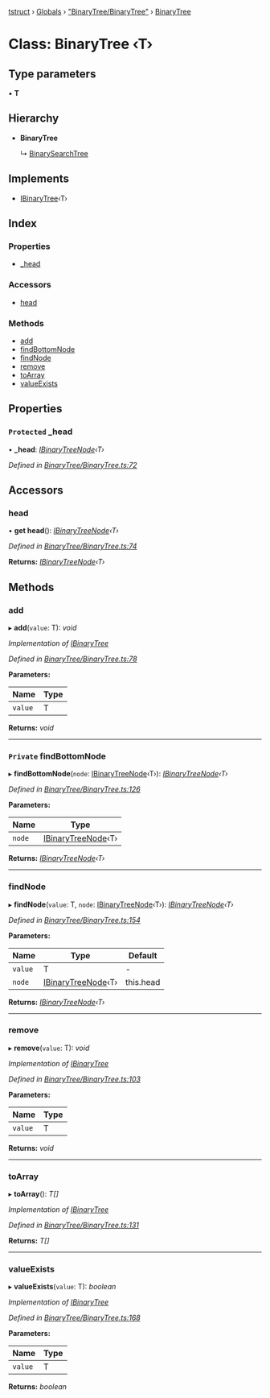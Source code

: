 [tstruct](../README.md) › [Globals](../globals.md) › ["BinaryTree/BinaryTree"](../modules/_binarytree_binarytree_.md) › [BinaryTree](_binarytree_binarytree_.binarytree.md)

# Class: BinaryTree ‹**T**›

## Type parameters

▪ **T**

## Hierarchy

* **BinaryTree**

  ↳ [BinarySearchTree](_binarytree_binarysearchtree_.binarysearchtree.md)

## Implements

* [IBinaryTree](../interfaces/_binarytree_binarytree_.ibinarytree.md)‹T›

## Index

### Properties

* [_head](_binarytree_binarytree_.binarytree.md#protected-_head)

### Accessors

* [head](_binarytree_binarytree_.binarytree.md#head)

### Methods

* [add](_binarytree_binarytree_.binarytree.md#add)
* [findBottomNode](_binarytree_binarytree_.binarytree.md#private-findbottomnode)
* [findNode](_binarytree_binarytree_.binarytree.md#findnode)
* [remove](_binarytree_binarytree_.binarytree.md#remove)
* [toArray](_binarytree_binarytree_.binarytree.md#toarray)
* [valueExists](_binarytree_binarytree_.binarytree.md#valueexists)

## Properties

### `Protected` _head

• **_head**: *[IBinaryTreeNode](../interfaces/_binarytree_binarytree_.ibinarytreenode.md)‹T›*

*Defined in [BinaryTree/BinaryTree.ts:72](https://github.com/powerofsoul/tstruct/blob/dbfba8e/src/BinaryTree/BinaryTree.ts#L72)*

## Accessors

###  head

• **get head**(): *[IBinaryTreeNode](../interfaces/_binarytree_binarytree_.ibinarytreenode.md)‹T›*

*Defined in [BinaryTree/BinaryTree.ts:74](https://github.com/powerofsoul/tstruct/blob/dbfba8e/src/BinaryTree/BinaryTree.ts#L74)*

**Returns:** *[IBinaryTreeNode](../interfaces/_binarytree_binarytree_.ibinarytreenode.md)‹T›*

## Methods

###  add

▸ **add**(`value`: T): *void*

*Implementation of [IBinaryTree](../interfaces/_binarytree_binarytree_.ibinarytree.md)*

*Defined in [BinaryTree/BinaryTree.ts:78](https://github.com/powerofsoul/tstruct/blob/dbfba8e/src/BinaryTree/BinaryTree.ts#L78)*

**Parameters:**

Name | Type |
------ | ------ |
`value` | T |

**Returns:** *void*

___

### `Private` findBottomNode

▸ **findBottomNode**(`node`: [IBinaryTreeNode](../interfaces/_binarytree_binarytree_.ibinarytreenode.md)‹T›): *[IBinaryTreeNode](../interfaces/_binarytree_binarytree_.ibinarytreenode.md)‹T›*

*Defined in [BinaryTree/BinaryTree.ts:126](https://github.com/powerofsoul/tstruct/blob/dbfba8e/src/BinaryTree/BinaryTree.ts#L126)*

**Parameters:**

Name | Type |
------ | ------ |
`node` | [IBinaryTreeNode](../interfaces/_binarytree_binarytree_.ibinarytreenode.md)‹T› |

**Returns:** *[IBinaryTreeNode](../interfaces/_binarytree_binarytree_.ibinarytreenode.md)‹T›*

___

###  findNode

▸ **findNode**(`value`: T, `node`: [IBinaryTreeNode](../interfaces/_binarytree_binarytree_.ibinarytreenode.md)‹T›): *[IBinaryTreeNode](../interfaces/_binarytree_binarytree_.ibinarytreenode.md)‹T›*

*Defined in [BinaryTree/BinaryTree.ts:154](https://github.com/powerofsoul/tstruct/blob/dbfba8e/src/BinaryTree/BinaryTree.ts#L154)*

**Parameters:**

Name | Type | Default |
------ | ------ | ------ |
`value` | T | - |
`node` | [IBinaryTreeNode](../interfaces/_binarytree_binarytree_.ibinarytreenode.md)‹T› | this.head |

**Returns:** *[IBinaryTreeNode](../interfaces/_binarytree_binarytree_.ibinarytreenode.md)‹T›*

___

###  remove

▸ **remove**(`value`: T): *void*

*Implementation of [IBinaryTree](../interfaces/_binarytree_binarytree_.ibinarytree.md)*

*Defined in [BinaryTree/BinaryTree.ts:103](https://github.com/powerofsoul/tstruct/blob/dbfba8e/src/BinaryTree/BinaryTree.ts#L103)*

**Parameters:**

Name | Type |
------ | ------ |
`value` | T |

**Returns:** *void*

___

###  toArray

▸ **toArray**(): *T[]*

*Implementation of [IBinaryTree](../interfaces/_binarytree_binarytree_.ibinarytree.md)*

*Defined in [BinaryTree/BinaryTree.ts:131](https://github.com/powerofsoul/tstruct/blob/dbfba8e/src/BinaryTree/BinaryTree.ts#L131)*

**Returns:** *T[]*

___

###  valueExists

▸ **valueExists**(`value`: T): *boolean*

*Implementation of [IBinaryTree](../interfaces/_binarytree_binarytree_.ibinarytree.md)*

*Defined in [BinaryTree/BinaryTree.ts:168](https://github.com/powerofsoul/tstruct/blob/dbfba8e/src/BinaryTree/BinaryTree.ts#L168)*

**Parameters:**

Name | Type |
------ | ------ |
`value` | T |

**Returns:** *boolean*
